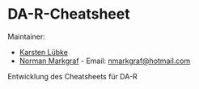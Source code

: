 # DA-R-Cheatsheet

Maintainer: 
- [Karsten Lübke](https://github.com/luebby)
- [Norman Markgraf](https://github.com/NMarkgraf) -  Email: [nmarkgraf@hotmail.com](mail:nmarkgraf@hotmail.com?Subject=GitHub-R-Cheatsheet)

Entwicklung des Cheatsheets für DA-R
